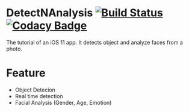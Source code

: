 # DetectNAnalysis  [![Build Status](https://travis-ci.org/chjkw/DetectNAnalysis.svg?branch=master)](https://travis-ci.org/chjkw/DetectNAnalysis) [![Codacy Badge](https://api.codacy.com/project/badge/Grade/7c34786d66524a369fbb29a23ce43a3a)](https://www.codacy.com/app/chjkw84/DetectNAnalysis?utm_source=github.com&amp;utm_medium=referral&amp;utm_content=chjkw/DetectNAnalysis&amp;utm_campaign=Badge_Grade)
The tutorial of an iOS 11 app. It detects object and analyze faces from a photo. 

# Feature
- Object Detecion
- Real time detection
- Facial Analysis (Gender, Age, Emotion)
